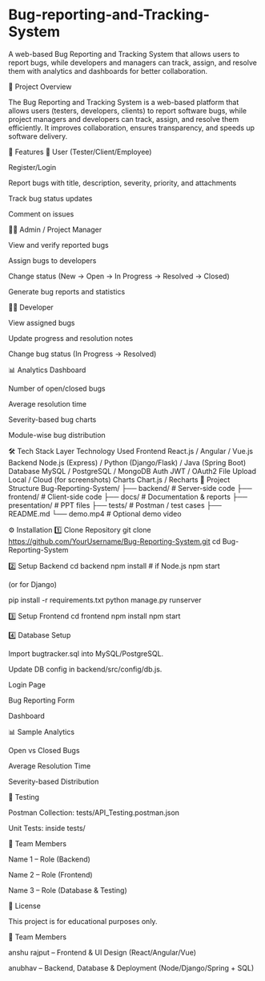 # Bug-reporting-and-Tracking-System
A web-based Bug Reporting and Tracking System that allows users to report bugs, while developers and managers can track, assign, and resolve them with analytics and dashboards for better collaboration.

📌 Project Overview

The Bug Reporting and Tracking System is a web-based platform that allows users (testers, developers, clients) to report software bugs, while project managers and developers can track, assign, and resolve them efficiently.
It improves collaboration, ensures transparency, and speeds up software delivery.

🚀 Features
👤 User (Tester/Client/Employee)

Register/Login

Report bugs with title, description, severity, priority, and attachments

Track bug status updates

Comment on issues

👨‍💼 Admin / Project Manager

View and verify reported bugs

Assign bugs to developers

Change status (New → Open → In Progress → Resolved → Closed)

Generate bug reports and statistics

👨‍💻 Developer

View assigned bugs

Update progress and resolution notes

Change bug status (In Progress → Resolved)

📊 Analytics Dashboard

Number of open/closed bugs

Average resolution time

Severity-based bug charts

Module-wise bug distribution

🛠️ Tech Stack
Layer	Technology Used
Frontend	React.js / Angular / Vue.js
Backend	Node.js (Express) / Python (Django/Flask) / Java (Spring Boot)
Database	MySQL / PostgreSQL / MongoDB
Auth	JWT / OAuth2
File Upload	Local / Cloud (for screenshots)
Charts	Chart.js / Recharts
📂 Project Structure
Bug-Reporting-System/
├── backend/         # Server-side code
├── frontend/        # Client-side code
├── docs/            # Documentation & reports
├── presentation/    # PPT files
├── tests/           # Postman / test cases
├── README.md
└── demo.mp4         # Optional demo video

⚙️ Installation
1️⃣ Clone Repository
git clone https://github.com/YourUsername/Bug-Reporting-System.git
cd Bug-Reporting-System

2️⃣ Setup Backend
cd backend
npm install         # if Node.js
npm start


(or for Django)

pip install -r requirements.txt
python manage.py runserver

3️⃣ Setup Frontend
cd frontend
npm install
npm start

4️⃣ Database Setup

Import bugtracker.sql into MySQL/PostgreSQL.

Update DB config in backend/src/config/db.js.

<!-- 📸 Screenshots

(Add screenshots here, e.g., login page, bug reporting form, dashboard) -->

Login Page


Bug Reporting Form


Dashboard


📊 Sample Analytics

Open vs Closed Bugs

Average Resolution Time

Severity-based Distribution

🧪 Testing

Postman Collection: tests/API_Testing.postman.json

Unit Tests: inside tests/

<!-- 📽️ Demo Video (Optional)

Watch Demo -->

👥 Team Members

Name 1 – Role (Backend)

Name 2 – Role (Frontend)

Name 3 – Role (Database & Testing)

📄 License

This project is for educational purposes only.

👥 Team Members

anshu rajput – Frontend & UI Design (React/Angular/Vue)

anubhav – Backend, Database & Deployment (Node/Django/Spring + SQL)